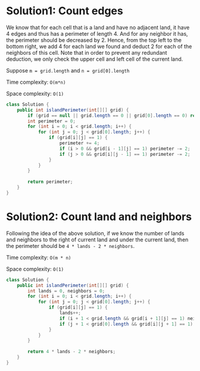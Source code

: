 # Solution1: Count edges

We know that for each cell that is a land and have no adjacent land, it have 4 edges and thus has a perimeter of length 4. And for any neighbor it has, the perimeter should be decreased by 2. Hence, from the top left to the bottom right, we add 4 for each land we found and deduct 2 for each of the neighbors of this cell. Note that in order to prevent any redundant deduction, we only check the upper cell and left cell of the current land. 

Suppose `m = grid.length` and `n = grid[0].length`

Time complexity: `O(m*n)`

Space complexity: `O(1)`

```Java
class Solution {
    public int islandPerimeter(int[][] grid) {
        if (grid == null || grid.length == 0 || grid[0].length == 0) return 0;
        int perimeter = 0;
        for (int i = 0; i < grid.length; i++) {
            for (int j = 0; j < grid[0].length; j++) {
                if (grid[i][j] == 1) {
                    perimeter += 4;
                    if (i > 0 && grid[i - 1][j] == 1) perimeter -= 2;
                    if (j > 0 && grid[i][j - 1] == 1) perimeter -= 2;
                }
            }
        }
        
        return perimeter;
    }
}
```

# Solution2: Count land and neighbors

Following the idea of the above solution, if we know the number of lands and neighbors to the right of current land and under the current land, then the perimeter should be `4 * lands - 2 * neighbors`.  

Time complexity: `O(m * n)`

Space complexity: `O(1)`

```Java
class Solution {
    public int islandPerimeter(int[][] grid) {
        int lands = 0, neighbors = 0;
        for (int i = 0; i < grid.length; i++) {
            for (int j = 0; j < grid[0].length; j++) {
                if (grid[i][j] == 1) {
                    lands++;
                    if (i + 1 < grid.length && grid[i + 1][j] == 1) neighbors++;
                    if (j + 1 < grid[0].length && grid[i][j + 1] == 1) neighbors++;
                }
            }
        }
        
        return 4 * lands - 2 * neighbors;
    }
}
```
